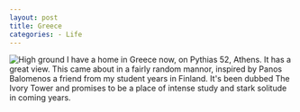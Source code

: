 ```yaml
---
layout: post
title: Greece
categories: - Life
---
```

![High ground](elgreco/img/pythias.jpg)
I have a home in Greece now, on Pythias 52, Athens. It has a great view. This came about in a fairly random mannor, inspired by Panos Balomenos a friend from my student years in Finland. It's been dubbed The Ivory Tower and promises to be a place of intense study and stark solitude in coming years.
